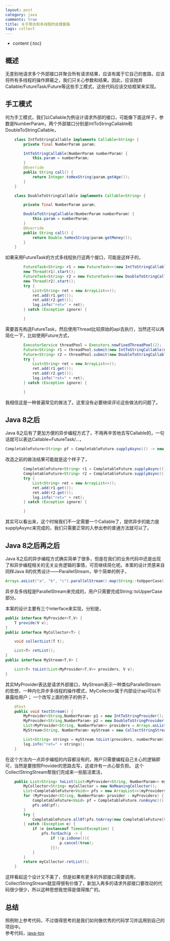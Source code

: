 ```yaml
---
layout: post
category: java
comments: true
title: 关于聚合和多线程的处理套路
tags: collect
---
```

* content
{:toc}

## 概述
无差别地请求多个外部接口并聚合所有请求结果，应该有属于它自己的套路，应该将所有多线程的操作屏蔽之，我们只关心参数和结果。因此，应该抛弃Callable/FutureTask/Future等这些手工模式，这些代码应该交给框架来实现。

## 手工模式
何为手工模式，我们以Callable为例设计请求外部的接口，可能像下面这样子，参数是NumberParam，两个外部接口分别是IntToStringCallable和DoubleToStringCallable，
```java
    class IntToStringCallable implements Callable<String> {
        private final NumberParam param;

        IntToStringCallable(NumberParam numberParam) {
            this.param = numberParam;
        }
        @Override
        public String call() {
            return Integer.toHexString(param.getAge());
        }
    }

    class DoubleToStringCallable implements Callable<String> {

        private final NumberParam param;

        DoubleToStringCallable(NumberParam numberParam) {
            this.param = numberParam;
        }
        @Override
        public String call() {
            return Double.toHexString(param.getMoney());
        }
    }
```
如果采用FutureTask的方式多线程执行这两个接口，可能是这样子的，
```java
        FutureTask<String> r1 = new FutureTask<>(new IntToStringCallable(numberParam));
        new Thread(r1).start();
        FutureTask<String> r2 = new FutureTask<>(new DoubleToStringCallable(numberParam));
        new Thread(r2).start();
        try {
            List<String> ret = new ArrayList<>();
            ret.add(r1.get());
            ret.add(r2.get());
            log.info("ret=" + ret);
        } catch (Exception ignore) {

        }
```
需要首先构造FutureTask，然后使用Thread比较原始的api去执行，当然还可以再简化一下，比如使用Future方式，
```java
        ExecutorService threadPool = Executors.newFixedThreadPool(2);
        Future<String> r1 = threadPool.submit(new IntToStringCallable(numberParam));
        Future<String> r2 = threadPool.submit(new DoubleToStringCallable(numberParam));
        try {
            List<String> ret = new ArrayList<>();
            ret.add(r1.get());
            ret.add(r2.get());
            log.info("ret=" + ret);
        } catch (Exception ignore) {

        }
```
我相信这是一种普遍常见的做法了。这里没有必要继续评论这些做法的问题了。

## Java 8之后
Java 8之后有了更加方便的异步编程方式了，不用再辛苦地去写Callable的，一句话就可以表达Callable+FutureTask/...，
```java
CompletableFuture<String> pf = CompletableFuture.supplyAsync(() -> new IntToStringCallable(numberParam).call());
```
改造之前的做法结果可能就是这个样子了，
```java
        CompletableFuture<String> r1 = CompletableFuture.supplyAsync(() -> new IntToStringCallable(numberParam).call());
        CompletableFuture<String> r2 = CompletableFuture.supplyAsync(() -> new DoubleToStringCallable(numberParam).call());
        try {
            List<String> ret = new ArrayList<>();
            ret.add(r1.get());
            ret.add(r2.get());
            log.info("ret=" + ret);
        } catch (Exception ignore) {

        }
```
其实可以看出来，这个时候我们不一定需要一个Callable了，提供异步的能力是supplyAsync来完成的，我们只需要正常的入参出参的普通方法就可以了。

## Java 8之后再之后
Java 8之后的异步编程方式确实简单了很多，但是在我们的业务代码中还是出现了和异步编程相关的无关业务逻辑的事情，可否继续简化呢。本案的设计灵感来自同样Java 8的优秀设计——ParallelStream，举个简单的例子，

```java
Arrays.asList("a", "b", "c").parallelStream().map(String::toUpperCase).collect(Collectors.toList());
```
异步及多线程是ParallelStream来完成的，用户只需要完成String::toUpperCase部分。

本案的设计主要有三个interface来实现，分别是，
```java
public interface MyProvider<T,V> {
    T provide(V v);
}
public interface MyCollector<T> {

    void collectList(T t);

    List<T> retList();
}
public interface MyStream<T,V> {

    List<T> toList(List<MyProvider<T,V>> providers, V v);
}
```
其实MyProvider表达是请求外部接口，MyStream表示一种类似ParallelStream的思想，一种内化异步多线程的操作模式，MyCollector属于内部设计api可以不暴露给用户；
一个改写上面的例子的例子，

```java
    @Test
    public void testStream() {
        MyProvider<String,NumberParam> p1 = new IntToStringProvider();
        MyProvider<String,NumberParam> p2 = new DoubleToStringProvider();
        List<MyProvider<String, NumberParam>> providers = Arrays.asList(p1, p2);
        MyStream<String, NumberParam> myStream = new CollectStringStream();

        List<String> strings = myStream.toList(providers, numberParam);
        log.info("ret=" + strings);
    }

```
在这个方法内一点异步编程的内容都没有的，用户只需要编程自己关心的逻辑即可，当然是要按照Provider的思路去写，这或许有一点心智负担。
这个CollectStringStream帮我们完成来一些脏活累活，
```java
    public List<String> toList(List<MyProvider<String, NumberParam>> myProviders, NumberParam param) {
        MyCollector<String> myCollector = new NoMeaningCollector();
        List<CompletableFuture<Void>> pfs = new ArrayList<>(myProviders.size());
        for (MyProvider<String, NumberParam> provider : myProviders) {
            CompletableFuture<Void> pf = CompletableFuture.runAsync(() -> myCollector.collectList(provider.provide(param)), executor);
            pfs.add(pf);
        }
        try {
            CompletableFuture.allOf(pfs.toArray(new CompletableFuture[0])).get(3, TimeUnit.SECONDS);
        } catch (Exception e) {
            if (e instanceof TimeoutException) {
                pfs.forEach(p -> {
                    if (!p.isDone()){
                        p.cancel(true);
                    }});
            }
        }
        return myCollector.retList();
    }
```
这样看起这个设计又不美了，但是如果有更多的外部接口需要调用，CollectStringStream就显得很有价值了，新加入再多的请求外部接口要改动的代码很少很少，所以这种思想我觉得是值得推广的。

## 总结
照例附上参考代码，不过值得思考的是我们如何像优秀的代码学习并运用到自己的项目中。  
参考代码，[java-toy](https://github.com/honwhy/java-toy)
